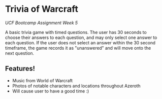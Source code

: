 # Trivia of Warcraft
*UCF Bootcamp Assignment Week 5*

A basic trivia game with timed questions.
The user has 30 seconds to choose their answers to each question, and may only select one answer to each question.
If the user does not select an answer within the 30 second timeframe, the game records it as "unanswered" and will move onto the next question.

## Features!
* Music from World of Warcraft
* Photos of notable characters and locations throughout Azeroth
* Will cause user to have a good time :)

